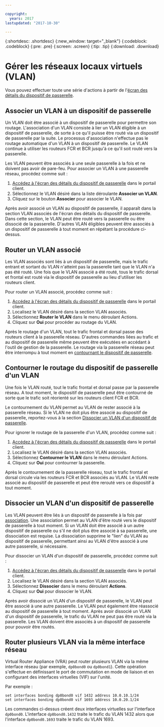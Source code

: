 ```yaml
---

copyright:
  years: 2017
lastupdated: "2017-10-30"

---
```


{:shortdesc: .shortdesc}
{:new_window: target="_blank"}
{:codeblock: .codeblock}
{:pre: .pre}
{:screen: .screen}
{:tip: .tip}
{:download: .download}

# Gérer les réseaux locaux virtuels (VLAN)
Vous pouvez effectuer toute une série d'actions à partir de l'[écran des détails du dispositif de passerelle](access-gateway-details.html).

## Associer un VLAN à un dispositif de passerelle

Un VLAN doit être associé à un dispositif de passerelle pour permettre son routage. L'association d'un VLAN consiste à lier un VLAN éligible à un dispositif de passerelle, de sorte à ce qu'il puisse être routé via un dispositif de passerelle par la suite. Le processus d'association n'effectue pas le routage automatique d'un VLAN à un dispositif de passerelle. Le VLAN continue à utiliser les routeurs FCR et BCR jusqu'à ce qu'il soit routé vers la passerelle. 

Les VLAN peuvent être associés à une seule passerelle à la fois et ne doivent pas avoir de pare-feu. Pour associer un VLAN à une passerelle réseau, procédez comme suit :

1. [Accédez à l'écran des détails du dispositif de passerelle](access-gateway-details.html) dans le portail client. 
2. Sélectionnez le VLAN désiré dans la liste déroulante **Associer un VLAN**.
3. Cliquez sur le bouton **Associer** pour associer le VLAN.

Après avoir associé un VLAN au dispositif de passerelle, il apparaît dans la section VLAN associés de l'écran des détails du dispositif de passerelle. Dans cette section, le VLAN peut être routé vers la passerelle ou être dissocié de la passerelle. D'autres VLAN éligibles peuvent être associés à un dispositif de passerelle à tout moment en répétant la procédure ci-dessus.

## Router un VLAN associé

Les VLAN associés sont liés à un dispositif de passerelle, mais le trafic entrant et sortant du VLAN n'atteint pas la passerelle tant que le VLAN n'a pas été routé. Une fois que le VLAN associé a été routé, tous le trafic dorsal et frontal est routé via le dispositif de passerelle au lieu d'utiliser les routeurs client. 

Pour router un VLAN associé, procédez comme suit :

1. [Accédez à l'écran des détails du dispositif de passerelle](access-gateway-details.html) dans le portail client. 
2. Localisez le VLAN désiré dans la section VLAN associés.
3. Sélectionnez **Router le VLAN** dans le menu déroulant Actions.
4. Cliquez sur **Oui** pour procéder au routage du VLAN. 

Après le routage d'un VLAN, tout le trafic frontal et dorsal passe des routeurs client à la passerelle réseau. D'autres commandes liées au trafic et au dispositif de passerelle même peuvent être exécutées en accédant à l'outil de gestion de la passerelle. Le routage via la passerelle réseau peut être interrompu à tout moment en [contournant le dispositif de passerelle](#bypass-gateway-appliance-routing-for-a-vlan).

## Contourner le routage du dispositif de passerelle d'un VLAN

Une fois le VLAN routé, tout le trafic frontal et dorsal passe par la passerelle réseau. A tout moment, le dispositif de passerelle peut être contourné de sorte que le trafic soit réorienté sur les routeurs client FCR et BCR. 

Le contournement du VLAN permet au VLAN de rester associé à la passerelle réseau. Si le VLAN ne doit plus être associé au dispositif de passerelle, reportez-vous à la section [Dissocier un VLAN d'un dispositif de passerelle](#disassociate-a-vlan-from-a-gateway-appliance). 

Pour ignorer le routage de la passerelle d'un VLAN, procédez comme suit :

1. [Accédez à l'écran des détails du dispositif de passerelle](access-gateway-details.html) dans le portail client. 
2. Localisez le VLAN désiré dans la section VLAN associés.
3. Sélectionnez **Contourner le VLAN** dans le menu déroulant Actions.
4. Cliquez sur **Oui** pour contourner la passerelle. 

Après le contournement de la passerelle réseau, tout le trafic frontal et dorsal circule via les routeurs FCR et BCR associés au VLAN. Le VLAN reste associé au dispositif de passerelle et peut être rerouté vers ce dispositif à tout moment.

## Dissocier un VLAN d'un dispositif de passerelle

Les VLAN peuvent être liés à un dispositif de passerelle à la fois par [association](#associate-a-vlan-to-a-gateway-appliance). Une association permet au VLAN d'être routé vers le dispositif de passerelle à tout moment. Si un VLAN doit être associé à un autre dispositif de passerelle ou s'il ne doit plus être associé à sa passerelle, une dissociation est requise. La dissociation supprime le "lien" du VLAN au dispositif de passerelle, permettant ainsi au VLAN d'être associé à une autre passerelle, si nécessaire. 

Pour dissocier un VLAN d'un dispositif de passerelle, procédez comme suit :

1. [Accédez à l'écran des détails du dispositif de passerelle](access-gateway-details.html) dans le portail client. 
2. Localisez le VLAN désiré dans la section VLAN associés.
3. Sélectionnez **Dissocier** dans le menu déroulant **Actions**.  
4. Cliquez sur **Oui** pour dissocier le VLAN. 

Après avoir dissocié un VLAN d'un dispositif de passerelle, le VLAN peut être associé à une autre passerelle. Le VLAN peut également être réassocié au dispositif de passerelle à tout moment. Après avoir dissocié un VLAN d'un dispositif de passerelle, le trafic du VLAN ne peut pas être routé via la passerelle. Les VLAN doivent être associés à un dispositif de passerelle pour pouvoir être routés.

## Router plusieurs VLAN via la même interface réseau
Virtual Router Appliance (VRA) peut router plusieurs VLAN via la même interface réseau (par exemple, `dp0bond0` ou `dp0bond1`). Cette opération s'effectue en définissant le port de commutation en mode de liaison et en configurant des interfaces virtuelles (VIF) sur l'unité.

Par exemple : 

```
set interfaces bonding dp0bond0 vif 1432 address 10.0.10.1/24
set interfaces bonding dp0bond0 vif 1693 address 10.0.20.1/24
```

Les commandes ci-dessus créent deux interfaces virtuelles sur l'interface `dp0bond0`. L'interface `dp0bond0.1432` traite le trafic du VLAN 1432 alors que l'interface `dp0bond0.1693` traite le trafic du VLAN 1693.
